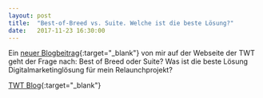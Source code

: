 ```yaml
---
layout: post
title:  "Best-of-Breed vs. Suite. Welche ist die beste Lösung?"
date:   2017-11-23 16:30:00
---
```


Ein [neuer Blogbeitrag](https://www.twt.de/news/detail/best-of-breed-vs-suite-auf-der-suche-nach-der-richtigen-loesung-fuer-das-relaunch-projekt.html){:target="_blank"} von mir auf der Webseite der TWT geht der Frage nach: Best of Breed oder Suite? Was ist die beste Lösung Digitalmarketinglösung für mein Relaunchprojekt?


[TWT Blog](https://www.twt.de/news/detail/best-of-breed-vs-suite-auf-der-suche-nach-der-richtigen-loesung-fuer-das-relaunch-projekt.html){:target="_blank"}
